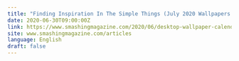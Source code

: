 ```yaml
---
title: "Finding Inspiration In The Simple Things (July 2020 Wallpapers Edition)"
date: 2020-06-30T09:00:00Z
link: https://www.smashingmagazine.com/2020/06/desktop-wallpaper-calendars-july-2020/?utm_medium=RSS&utm_source=news.12bit.vn
site: www.smashingmagazine.com/articles
language: English
draft: false
---
```

